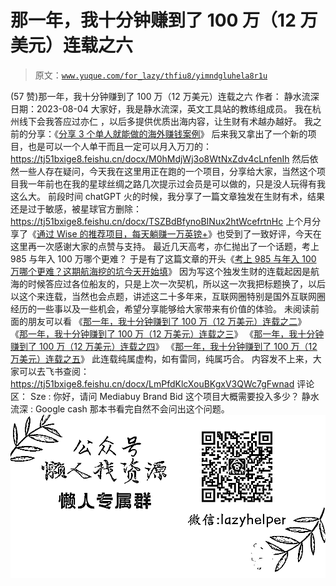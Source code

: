 # 那一年，我十分钟赚到了 100 万（12 万美元）连载之六

> 原文：[`www.yuque.com/for_lazy/thfiu8/yimndgluhela8r1u`](https://www.yuque.com/for_lazy/thfiu8/yimndgluhela8r1u)

<ne-h2 id="7be730d6" data-lake-id="7be730d6"><ne-heading-ext><ne-heading-anchor></ne-heading-anchor><ne-heading-fold></ne-heading-fold></ne-heading-ext><ne-heading-content><ne-text id="ua0c31a3b">(57 赞)那一年，我十分钟赚到了 100 万（12 万美元）连载之六</ne-text></ne-heading-content></ne-h2> <ne-p id="u01bce4ea" data-lake-id="u01bce4ea"><ne-text id="u7de9aa67">作者： 静水流深</ne-text></ne-p> <ne-p id="uf685b082" data-lake-id="uf685b082"><ne-text id="u753b3b8e">日期：2023-08-04</ne-text></ne-p> <ne-p id="ud2e8d61a" data-lake-id="ud2e8d61a"><ne-text id="ua6665831">大家好，我是静水流深，英文工具站的教练组成员。</ne-text></ne-p> <ne-p id="u660e2419" data-lake-id="u660e2419"><ne-text id="uca3e06d9">我在杭州线下会我答应过亦仁 ，以后多提供优质出海内容，让生财有术越办越好。</ne-text></ne-p> <ne-p id="u91cd3e32" data-lake-id="u91cd3e32"><ne-text id="u53e2f4f3">我之前的分享：《</ne-text>[<ne-text id="u4c802da8" ne-underline="true">分享 3 个单人就能做的海外赚钱案例</ne-text>](https://articles.zsxq.com/id_v48v1teovt51.html)<ne-text id="ud4f4923a">》</ne-text></ne-p> <ne-p id="u729ca3d9" data-lake-id="u729ca3d9"><ne-text id="u1de0e883">后来我又拿出了一个新的项目，也是可以一个人单干而且一定可以月入万刀的：</ne-text></ne-p> <ne-p id="u8389106a" data-lake-id="u8389106a">[<ne-text id="u3526eec6" ne-underline="true">https://tj51bxige8.feishu.cn/docx/M0hMdjWj3o8WtNxZdv4cLnfenIh</ne-text>](https://tj51bxige8.feishu.cn/docx/M0hMdjWj3o8WtNxZdv4cLnfenIh)</ne-p> <ne-p id="u20d7b0b4" data-lake-id="u20d7b0b4"><ne-text id="ue719c501">然后依然一些人存在疑问，今天我在这里用正在跑的一个项目，分享给大家，当然这个项目我一年前也在我的星球丝绸之路几次提示过会员是可以做的，只是没人玩得有我这么大。</ne-text></ne-p> <ne-p id="uf82194f4" data-lake-id="uf82194f4"><ne-text id="uea1ae6cd">前段时间 chatGPT 火的时候，我分享了一篇文章独发在生财有术，结果还是过于敏感，被星球官方删除：</ne-text></ne-p> <ne-p id="u34936425" data-lake-id="u34936425">[<ne-text id="u955a62f3" ne-underline="true">https://tj51bxige8.feishu.cn/docx/TSZBdBfynoBINux2htWcefrtnHc</ne-text>](https://tj51bxige8.feishu.cn/docx/TSZBdBfynoBINux2htWcefrtnHc)</ne-p> <ne-p id="u5d0c7202" data-lake-id="u5d0c7202"><ne-text id="u76f7e697">上个月分享了《</ne-text>[<ne-text id="ud85c9159" ne-underline="true">通过 Wise 的推荐项目，每天躺赚一万英镑+</ne-text>](https://articles.zsxq.com/id_qnc6wdmglwlw.html)<ne-text id="u96502907">》也受到了一致好评，今天在这里再一次感谢大家的点赞与支持。</ne-text></ne-p> <ne-p id="u3ae582cb" data-lake-id="u3ae582cb"><ne-text id="ufb98e9f2">最近几天高考，亦仁抛出了一个话题，考上 985 与年入 100 万哪个更难？</ne-text></ne-p> <ne-p id="ub2f36c54" data-lake-id="ub2f36c54"><ne-text id="uf992a0f6">于是有了这篇文章的开头《</ne-text>[<ne-text id="uf7e1f530" ne-underline="true">考上 985 与年入 100 万哪个更难？这期航海挖的坑今天开始填</ne-text>](https://articles.zsxq.com/id_65wzma8vdxok.html)<ne-text id="uf1b4a00a">》</ne-text></ne-p> <ne-p id="u13d8c809" data-lake-id="u13d8c809"><ne-text id="uc38c14e7">因为写这个独发生财的连载起因是航海的时候答应过各位船友的，只是上次一次契机，所以这一次我把标题换了，以后以这个来连载，当然也会点题，讲述这二十多年来，互联网圈特别是国外互联网圈经历的一些事以及一些机会，希望分享能够给大家带来有价值的体验。</ne-text></ne-p> <ne-p id="u916e56e4" data-lake-id="u916e56e4"><ne-text id="u67f16bde">未阅读前面的朋友可以看</ne-text></ne-p> <ne-p id="u7e48e066" data-lake-id="u7e48e066"><ne-text id="u253107cb">《</ne-text>[<ne-text id="ub2fd603d" ne-underline="true">那一年，我十分钟赚到了 100 万（12 万美元）连载之二</ne-text>](https://articles.zsxq.com/id_bo54f1j15pfl.html)<ne-text id="u04d9db65">》</ne-text></ne-p> <ne-p id="uddd6a674" data-lake-id="uddd6a674"><ne-text id="u5535de6f">《</ne-text>[<ne-text id="u931370dd" ne-underline="true">那一年，我十分钟赚到了 100 万（12 万美元）连载之三</ne-text>](https://articles.zsxq.com/id_7w6i54k1uepd.html)<ne-text id="u0629a0d2">》</ne-text></ne-p> <ne-p id="u161f0f9a" data-lake-id="u161f0f9a"><ne-text id="ucf6f4bea">《</ne-text>[<ne-text id="u26db9664" ne-underline="true">那一年，我十分钟赚到了 100 万（12 万美元）连载之四</ne-text>](https://articles.zsxq.com/id_mvjowgws2807.html)<ne-text id="u95b0e6e2">》</ne-text></ne-p> <ne-p id="u930aca5a" data-lake-id="u930aca5a"><ne-text id="ue4c5ac18">《</ne-text>[<ne-text id="u6ce129c6" ne-underline="true">那一年，我十分钟赚到了 100 万（12 万美元）连载之五</ne-text>](https://articles.zsxq.com/id_hz06e4tansqn.html)<ne-text id="u119a9e18">》</ne-text></ne-p> <ne-p id="u18eb978b" data-lake-id="u18eb978b"><ne-text id="ud7791532" ne-bold="true">此连载纯属虚构，如有雷同，纯属巧合</ne-text><ne-text id="u984af290">。</ne-text></ne-p> <ne-p id="u03dd31ca" data-lake-id="u03dd31ca"><ne-text id="u818cf153">内容发不上来，大家可以去飞书查阅：</ne-text></ne-p> <ne-p id="ud009a15e" data-lake-id="ud009a15e">[<ne-text id="u51cb89ac">https://tj51bxige8.feishu.cn/docx/LmPfdKlcXouBKgxV3QWc7gFwnad</ne-text>](https://tj51bxige8.feishu.cn/docx/LmPfdKlcXouBKgxV3QWc7gFwnad)</ne-p> <ne-hole id="uda907b11" data-lake-id="uda907b11"><ne-card data-card-name="hr" data-card-type="block" id="GVLKy" data-event-boundary="card"><ne-p id="ube5e78ab" data-lake-id="ube5e78ab"><ne-text id="u4d2c0d3e">评论区：</ne-text></ne-p> <ne-p id="u91a9d0e8" data-lake-id="u91a9d0e8"><ne-text id="u135680ea">Sze : 你好，请问 Mediabuy Brand Bid 这个项目大概需要投入多少？</ne-text> <ne-text id="u14292e8f">静水流深 : Google cash 那本书看完自然不会问出这个问题。</ne-text></ne-p> <ne-p id="u0bd152a8" data-lake-id="u0bd152a8"><ne-card data-card-name="image" data-card-type="inline" id="OmPNS" data-event-boundary="card">![](img/894d30a529e7c37bcd3392323c99941c.png)  <ne-hole id="ued6b89dc" data-lake-id="ued6b89dc"><ne-card data-card-name="hr" data-card-type="block" id="JZkrt" data-event-boundary="card"></ne-card></ne-hole></ne-card></ne-p></ne-card></ne-hole>